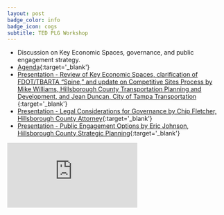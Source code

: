 ```yaml
---
layout: post
badge_color: info
badge_icon: cogs
subtitle: TED PLG Workshop
---
```


* Discussion on Key Economic Spaces, governance, and public engagement strategy.
* [Agenda](http://www.hillsboroughcounty.org/DocumentCenter/View/11195){:target='_blank'}
* [Presentation - Review of Key Economic Spaces, clarification of FDOT/TBARTA “Spine,” and update on Competitive Sites Process by Mike Williams, Hillsborough County Transportation Planning and Development, and Jean Duncan, City of Tampa Transportation ](http://www.hillsboroughcounty.org/DocumentCenter/View/11194){:target='_blank'}
* [Presentation - Legal Considerations for Governance by Chip Fletcher, Hillsborough County Attorney](http://www.hillsboroughcounty.org/DocumentCenter/View/11192){:target='_blank'}
* [Presentation - Public Engagement Options by Eric Johnson, Hillsborough County Strategic Planning](http://65.49.32.144/Hillsborough/a6bda8fa-40d9-4aac-830b-8d5f0c88e888/Trans_Econ_Dev_WS_2_26_2014/presentation_file/mgpresenter.html?Stream=low){:target='_blank'}

<div class="embed-responsive embed-responsive-16by9">
<iframe class="embed-responsive-item" src="https://www.youtube-nocookie.com/embed/pc3MK5uEa7I?rel=0" frameborder="0" allowfullscreen></iframe>
</div>
